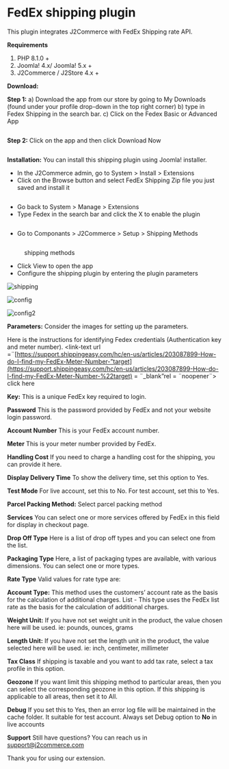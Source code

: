 # FedEx shipping plugin

This plugin integrates J2Commerce with FedEx Shipping rate API.

**Requirements**

1. PHP 8.1.0 +
2. Joomla! 4.x/ Joomla! 5.x +
3. J2Commerce / J2Store 4.x +

**Download:**&#x20;

**Step 1:** a) Download the app from our store by going to My Downloads (found under your profile drop-down in the top right corner) b) type in Fedex Shipping in the search bar. c) Click on the Fedex Basic or Advanced App

<figure><img src="../.gitbook/assets/fedex-download.webp" alt=""><figcaption></figcaption></figure>

**Step 2:** Click on the app and then click Download Now

<figure><img src="../.gitbook/assets/fedex-download2 (1).webp" alt=""><figcaption></figcaption></figure>

**Installation:** You can install this shipping plugin using Joomla! installer.

* In the J2Commerce admin, go to System > Install > Extensions&#x20;
* Click on the Browse button and select FedEx Shipping Zip file you just saved and install it

<figure><img src="../.gitbook/assets/app install1.webp" alt=""><figcaption></figcaption></figure>

* Go back to System > Manage > Extensions
* Type Fedex in the search bar and click the X to enable the plugin

<figure><img src="../.gitbook/assets/fedex-enable.webp" alt=""><figcaption></figcaption></figure>

* Go to Componants > J2Commerce > Setup > Shipping Methods

<figure><img src="../.gitbook/assets/fedex-setup.webp" alt=""><figcaption><p>shipping methods</p></figcaption></figure>

* Click View to open the app
* Configure the shipping plugin by entering the plugin parameters

![shipping](../.gitbook/assets/fedex-config1.webp)

![config](../.gitbook/assets/fedex-config2.webp)

![config2](../.gitbook/assets/fedex-config3.webp)

**Parameters:** Consider the images for setting up the parameters.

Here is the instructions for identifying Fedex credentials (Authentication key and meter number). \<link-text url =¨[https://support.shippingeasy.com/hc/en-us/articles/203087899-How-do-I-find-my-FedEx-Meter-Number-”target](https://support.shippingeasy.com/hc/en-us/articles/203087899-How-do-I-find-my-FedEx-Meter-Number-%22target) = ¨\_blank”rel = ¨noopener¨> click here

**Key:** This is a unique FedEx key required to login.

**Password** This is the password provided by FedEx and not your website login password.

**Account Number** This is your FedEx account number.

**Meter** This is your meter number provided by FedEx.

**Handling Cost** If you need to charge a handling cost for the shipping, you can provide it here.

**Display Delivery Time** To show the delivery time, set this option to Yes.

**Test Mode** For live account, set this to No. For test account, set this to Yes.

**Parcel Packing Method:** Select parcel packing method

**Services** You can select one or more services offered by FedEx in this field for display in checkout page.

**Drop Off Type** Here is a list of drop off types and you can select one from the list.

**Packaging Type** Here, a list of packaging types are available, with various dimensions. You can select one or more types.

**Rate Type** Valid values for rate type are:

**Account Type:** This method uses the customers’ account rate as the basis for the calculation of additional charges. List - This type uses the FedEx list rate as the basis for the calculation of additional charges.

**Weight Unit:** If you have not set weight unit in the product, the value chosen here will be used. ie: pounds, ounces, grams

**Length Unit:** If you have not set the length unit in the product, the value selected here will be used. ie: inch, centimeter, millimeter

**Tax Class** If shipping is taxable and you want to add tax rate, select a tax profile in this option.

**Geozone** If you want limit this shipping method to particular areas, then you can select the corresponding geozone in this option. If this shipping is applicable to all areas, then set it to All.

**Debug** If you set this to Yes, then an error log file will be maintained in the cache folder. It suitable for test account. Always set Debug option to **No** in live accounts

**Support** Still have questions? You can reach us in support@j2commerce.com

Thank you for using our extension.
